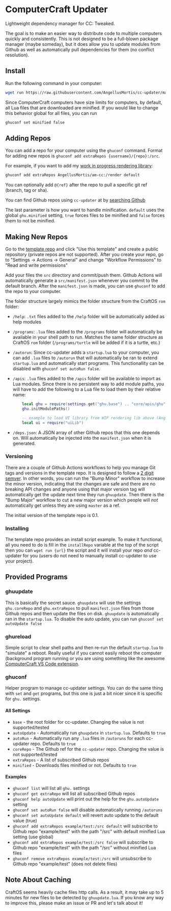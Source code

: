 # ComputerCraft Updater

Lightweight dependency manager for CC: Tweaked.

The goal is to make an easier way to distribute code to multiple computers quickly and consistently. This is not designed to be a full-blown package manager (maybe someday), but it does allow you to update modules from Github as well as automatically pull dependencies for them (no conflict resolution).

## Install

Run the following command in your computer:

```bash
wget run https://raw.githubusercontent.com/AngellusMortis/cc-updater/master/install.lua
```

Since ComputerCraft computers have size limits for computers, by default, all Lua files that are downloaded are minified. If you would like to change this behavior global for all files, you can run

```bash
ghuconf set minified false
```

## Adding Repos

You can add a repo for your computer using the `ghuconf` command. Format for adding new repos is `ghuconf add extraRepos {username}/{repo}:/src`.

For example, if you want to add my [work in progress rendering library](https://github.com/AngellusMortis/am-cc/tree/master/render):

```bash
ghuconf add extraRepos AngellusMortis/am-cc:/render default
```

You can optionally add `@{ref}` after the repo to pull a specific git ref (branch, tag or sha).

You can find Github repos using `cc-updater` at by [searching Github](https://github.com/search?q=topic%3Acc-updater-package)

The last parameter is how you want to handle minification. `default` uses the global `ghu.minified` setting, `true` forces files to be minified and `false` forces them to not be minified.

## Making New Repos

Go to the [template repo](https://github.com/AngellusMortis/cc-updater-template) and click "Use this template" and create a public repository (private repos are not supported). After you create your repo, go to "Settings -> Actions -> General" and change "Workflow Permissions" to "Read and write permissions"

Add your files the `src` directory and commit/push them. Github Actions will automatically generate a `src/manifest.json` whenever you commit to the default branch. After the `manifest.json` is made, you can use `ghuconf` to add the repo to your computer.

The folder structure largely mimics the folder structure from the CraftOS `rom` folder:

* `/help`: `.txt` files added to the `/help` folder will be automatically added as help modules
* `/programs`: `.lua` files added to the `/programs` folder will automatically be available in your shell path to run. Matches the same folder structure as CraftOS `rom` folder (`/programs/turtle` will be added if it is a turtle, etc.)
* `/autorun`: Since cc-updater adds a `startup.lua` to your computer, you can add `.lua` files to `/autorun` that will automatically be ran to extend `startup.lua` and automatically start programs. This functionallity can be disabled with `ghuconf set autoRun false`.
* `/apis`: `.lua` files added to the `/apis` folder will be available to import as Lua modules. Since there is no persistent way to add module paths, you will have to add the following to a Lua file to load them by their relative name:

    ```lua
        local ghu = require(settings.get("ghu.base") .. "core/apis/ghu")
        ghu.initModulePaths()

        -- example to load UI library from WIP rendering lib above (AngellusMortis/am-cc:/render):
        local ui = require("uiLib")
    ```

* `/deps.json`: A JSON array of other Github repos that this one depends on. Will automatically be injected into the `manifest.json` when it is generated.

### Versioning

There are a couple of Github Actions workflows to help you manage Git tags and versions in the template repo. It is designed to follow a [2 digit semver](https://semver.org/). In other words, you can run the "Bump Minor" workflow to increase the minor version, indicating that the changes are safe and there are no breaking API changes and anyone using that major version tag will automatically get the update next time they run `ghuupdate`. Then there is the "Bump Major" workflow to cut a new major version which people will _not_ automatically get unless they are using `master` as a ref.

The initial version of the template repo is 0.1.

### Installing

The template repo provides an install script example. To make it functional, all you need to do is fill in the `installRepo` variable at the top of the script then you can `wget run {url}` the script and it will install your repo _and_ cc-updater for you (users do not need to manually install cc-updater to use your project).

## Provided Programs

### ghuupdate

This is basically the secret sauce. `ghuupdate` will use the settings `ghu.coreRepo` and `ghu.extraRepos` to pull `manifest.json` files from those Github repos and then update the files on disk. `ghuupdate` is automatically ran in the `startup.lua`. To disable the auto update, you can run `ghuconf set autoUpdate false`

### ghureload

Simple script to clear shell paths and then re-run the default `startup.lua` to "simulate" a reboot. Really useful if you cannot easily reboot the computer (background program running or you are using something like the awesome [ComputerCraft VS Code extension](https://marketplace.visualstudio.com/items?itemName=jackmacwindows.vscode-computercraft).

### ghuconf

Helper program to manage cc-updater settings. You can do the same thing with `set` and `get` programs, but this one is just a bit nicer since it is specific for `ghu.` settings.

#### All Settings

* `base` - the root folder for cc-updater. Changing the value is not supported/tested
* `autoUpdate` - Automatically run `ghuupdate` in `startup.lua`. Defaults to `true`
* `autoRun` - Automatically run any `.lua` files in `/autoruns` for each cc-updater repo. Defaults to `true`
* `coreRepo` - The Github ref for the `cc-updater` repo. Changing the value is not supported/tested
* `extraRepos` - A list of subscribed Github repos
* `minified` - Downloads files minified or not. Defaults to `true`

#### Examples

* `ghuconf list` will list all `ghu.` settings
* `ghuconf get extraRepo` will list all subscribed Github repos
* `ghuconf help autoUpdate` will print out the help for the `ghu.autoUpdate` setting
* `ghuconf set autoRun false` will disable automatically running `/autoruns`
* `ghuconf set autoUpdate default` will revert auto update to the default value (true)
* `ghuconf add extraRepos example/test:/src default` will subscribe to Github repo "example/test" with the path "/src" with default minified Lua setting (use global)
* `ghuconf add extraRepos example/test:/src false` will subscribe to Github repo "example/test" with the path "/src" without minified Lua files
* `ghuconf remove extraRepos example/test:/src` will unsubscribe to Github repo "example/test" (does not delete files)

## Note About Caching

CraftOS seems heavily cache files http calls. As a result, it may take up to 5 minutes for new files to be detected by `ghuupdate.lua`. If you know any way to improve this, please make an issue or PR and let's talk about it!
